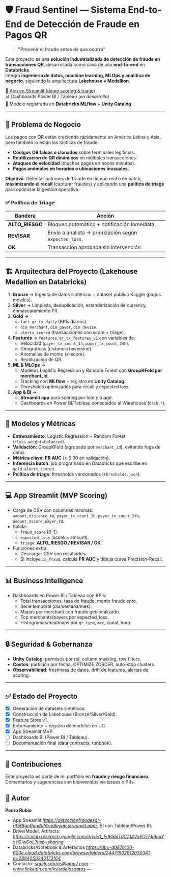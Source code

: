# 🛡️ Fraud Sentinel — Sistema End-to-End de Detección de Fraude en Pagos QR  

> **"Prevenir el fraude antes de que ocurra"**  

Este proyecto es una **solución industrializada de detección de fraude en transacciones QR**, desarrollada como caso de uso **end-to-end** en **Databricks**.  
Integra **ingeniería de datos, machine learning, MLOps y analítica de negocio**, siguiendo la arquitectura **Lakehouse + Medallion**.  

🔗 [App en Streamlit (demo scoring & triage)](https://deteccionfraudesqr-pw6qb4d4ptdgahbez5qmdn.streamlit.app/)  
📊 Dashboards Power BI / Tableau (*en desarrollo*)  
🧠 Modelo registrado en **Databricks MLflow + Unity Catalog**  

---

## 🚀 Problema de Negocio  

Los pagos con QR están creciendo rápidamente en América Latina y Asia, pero también lo están las tácticas de fraude:  
- **Códigos QR falsos o clonados** sobre terminales legítimas.  
- **Reutilización de QR dinámicos** en múltiples transacciones.  
- **Ataques de velocidad** (muchos pagos en pocos minutos).  
- **Pagos anómalos en horarios o ubicaciones inusuales**.  

**Objetivo**: Detectar patrones de fraude en tiempo real o en batch, **maximizando el recall** (capturar fraudes) y aplicando una **política de triage** para optimizar la gestión operativa.  

### ✅ Política de Triage
| Bandera | Acción |
|---------|--------|
| **ALTO_RIESGO** | Bloqueo automático + notificación inmediata. |
| **REVISAR** | Envío a analista → priorización según `expected_loss`. |
| **OK** | Transacción aprobada sin intervención. |

---

## 🏗️ Arquitectura del Proyecto (Lakehouse Medallion en Databricks)  

1. **Bronze** → Ingesta de datos sintéticos + dataset público Kaggle (pagos móviles).  
2. **Silver** → Limpieza, deduplicación, estandarización de currency, enmascaramiento PII.  
3. **Gold** →  
   - `fact_qr_tx_daily` (KPIs diarios).  
   - `dim_merchant`, `dim_payer`, `dim_device`.  
   - `alerts_scored` (transacciones con score + triage).  
4. **Features** → `features.qr_tx_features_v1` con variables de:  
   - Velocidad (`payer_tx_count_1h`, `payer_tx_count_24h`).  
   - Geográficas (distancia haversine).  
   - Anomalías de monto (z-score).  
   - Reutilización de QR.  
5. **ML & MLOps** →  
   - Modelos Logistic Regression y Random Forest con **GroupKFold por merchant_id**.  
   - Tracking con **MLflow** + registro en **Unity Catalog**.  
   - Thresholds optimizados para recall y expected loss.  
6. **App & BI** →  
   - **Streamlit app** para scoring por lote y triage.  
   - Dashboards en Power BI/Tableau conectados al Warehouse (`dash.*`).  

---


## 🔬 Modelos y Métricas  

- **Entrenamiento**: Logistic Regression + Random Forest (`class_weight=balanced`).  
- **Validación**: GroupKFold (agrupado por `merchant_id`), evitando fuga de datos.  
- **Métrica clave**: **PR AUC** (≥ 0.90 en validación).  
- **Inferencia batch**: job programado en Databricks que escribe en `gold.alerts_scored`.  
- **Política de triage**: thresholds versionados (`thresholds.json`).  

---

## 💻 App Streamlit (MVP Scoring)  

- Carga de CSV con columnas mínimas:  
  `amount`, `distance_km`, `payer_tx_count_1h`, `payer_tx_count_24h`, `amount_zscore_payer_7d`.  
- Salida:  
  - `fraud_score` (0–1).  
  - `expected_loss` (score × amount).  
  - `triage`: **ALTO_RIESGO / REVISAR / OK**.  
- Funciones extra:  
  - Descargar CSV con resultados.  
  - Si incluye `is_fraud`, calcula **PR AUC** y dibuja curva Precision-Recall.  

---

## 📊 Business Intelligence  

- Dashboards en Power BI / Tableau con KPIs:  
  - Total transacciones, tasa de fraude, monto fraudulento.  
  - Serie temporal (día/semana/mes).  
  - Mapas por merchant con fraude geolocalizado.  
  - Top merchants/payers por expected_loss.  
  - Histogramas/heatmaps por `qr_type`, `mcc`, canal, hora.  

---

## 🔒 Seguridad & Gobernanza  

- **Unity Catalog**: permisos por rol, column masking, row filters.  
- **Costos**: partición por fecha, OPTIMIZE ZORDER, auto-stop clusters.  
- **Observabilidad**: freshness de datos, drift de features, alertas de scoring.  

---

## ✅ Estado del Proyecto  

- [x] Generación de datasets sintéticos.  
- [x] Construcción de Lakehouse (Bronze/Silver/Gold).  
- [x] Feature Store v1.  
- [x] Entrenamiento + registro de modelos en UC.  
- [x] App Streamlit MVP.  
- [ ] Dashboards BI (Power BI / Tableau).  
- [ ] Documentación final (data contracts, runbook).  

---

## 🤝 Contribuciones  

Este proyecto es parte de mi portfolio en **fraude y riesgo financiero**.  
Comentarios y sugerencias son bienvenidos vía issues o PRs.  

## 👤 Autor

**Pedro Rubio** 

- App Streamlit *https://deteccionfraudesqr-rif5f8gnfhmduf6rm9eyqp.streamlit.app/*, BI con Tableau/Power BI.
- Drive/Model, Artifacts: *https://colab.research.google.com/drive/1_Ed65bITdC714VqEDTFk9ouYxYGiwDoL?usp=sharing*
- Databricks/Notebook & Artefactos *https://dbc-d087d100-620e.cloud.databricks.com/browse/folders/2447160281203034?o=2884050240173164*
- Contacto: *srdelosdatos@gmail.com* — *www.linkedin.com/in/srdelosdatos* — 
